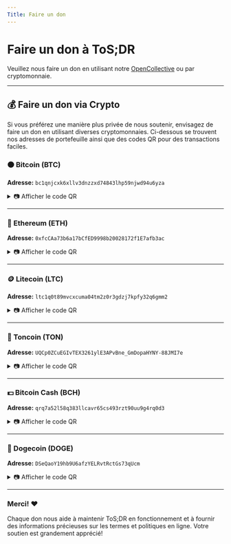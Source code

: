 ```yaml
---
Title: Faire un don
---
```


# Faire un don à ToS;DR

Veuillez nous faire un don en utilisant notre [OpenCollective](https://opencollective.com/tosdr) ou par cryptomonnaie.

---

## 💰 Faire un don via Crypto
Si vous préférez une manière plus privée de nous soutenir, envisagez de faire un don en utilisant diverses cryptomonnaies. Ci-dessous se trouvent nos adresses de portefeuille ainsi que des codes QR pour des transactions faciles.

### 🟠 Bitcoin (BTC)
**Adresse:** `bc1qnjcxk6xllv3dnzzxd74843lhp59njwd94u6yza`
<details>
  <summary>📷 Afficher le code QR</summary>
  <img src="/static/crypto/crypto_qr_BTC.png" alt="Code QR du portefeuille Bitcoin">
</details>

---

### 💎 Ethereum (ETH)
**Adresse:** `0xfcCAa73b6a17bCfED9998b20028172f1E7afb3ac`
<details>
  <summary>📷 Afficher le code QR</summary>
  <img src="/static/crypto/crypto_qr_ETH.png" alt="Code QR du portefeuille Ethereum">
</details>

---

### 🪙 Litecoin (LTC)
**Adresse:** `ltc1q0t89mvcxcuma04tm2z0r3gdzj7kpfy32q6gmm2`
<details>
  <summary>📷 Afficher le code QR</summary>
  <img src="/static/crypto/crypto_qr_LTC.png" alt="Code QR du portefeuille Litecoin">
</details>

---

### 🔵 Toncoin (TON)
**Adresse:** `UQCp0ZCuEGIvTEX3261ylE3APvBne_GmDopaHYNY-88JMI7e`
<details>
  <summary>📷 Afficher le code QR</summary>
  <img src="/static/crypto/crypto_qr_TON.png" alt="Code QR du portefeuille TON">
</details>

---

### 💵 Bitcoin Cash (BCH)
**Adresse:** `qrq7a52l58q383llcavr65cs493rzt90uu9g4rq0d3`
<details>
  <summary>📷 Afficher le code QR</summary>
  <img src="/static/crypto/crypto_qr_BTC_CASH.png" alt="Code QR du portefeuille Bitcoin Cash">
</details>

---

### 🐶 Dogecoin (DOGE)
**Adresse:** `DSeQaoY19hb9U6afzYELRvtRctGs73qUcm`
<details>
  <summary>📷 Afficher le code QR</summary>
  <img src="/static/crypto/crypto_qr_DOGE.png" alt="Code QR du portefeuille Dogecoin">
</details>

---

### Merci! ❤️
Chaque don nous aide à maintenir ToS;DR en fonctionnement et à fournir des informations précieuses sur les termes et politiques en ligne. Votre soutien est grandement apprécié!
